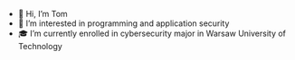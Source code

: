 - 👋 Hi, I’m Tom
- 👀 I’m interested in programming and application security
- 🎓 I’m currently enrolled in cybersecurity major in Warsaw University of Technology

<!---
mycielski/mycielski is a ✨ special ✨ repository because its `README.md` (this file) appears on your GitHub profile.
You can click the Preview link to take a look at your changes.
--->
